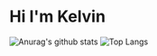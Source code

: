# Hi I'm Kelvin

![Anurag's github stats](https://github-readme-stats.vercel.app/api?username=kelvinLin9&theme=vue-dark)
![Top Langs](https://github-readme-stats.vercel.app/api/top-langs/?username=kelvinLin9&theme=vue-dark)


